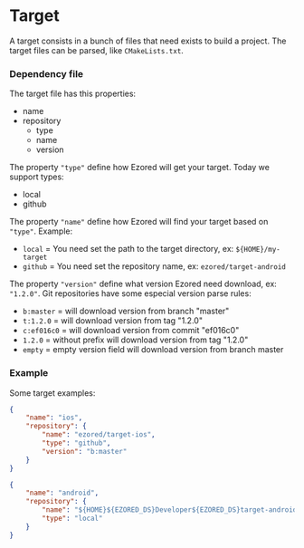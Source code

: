 # Target

A target consists in a bunch of files that need exists to build a project. The target files can be parsed, like `CMakeLists.txt`.   

### Dependency file

The target file has this properties:
- name
- repository  
  - type
  - name
  - version

The property `"type"` define how Ezored will get your target. Today we support types:
- local  
- github  

The property `"name"` define how Ezored will find your target based on `"type"`. Example:  
- `local` = You need set the path to the target directory, ex: `${HOME}/my-target`  
- `github` = You need set the repository name, ex: `ezored/target-android` 

The property `"version"` define what version Ezored need download, ex: `"1.2.0"`. Git repositories have some especial version parse rules:
- `b:master` = will download version from branch "master" 
- `t:1.2.0` = will download version from tag "1.2.0" 
- `c:ef016c0` = will download version from commit "ef016c0" 
- `1.2.0` = without prefix will download version from tag "1.2.0" 
- `empty` = empty version field will download version from branch master 

### Example

Some target examples:

```json
{
    "name": "ios",
    "repository": {
        "name": "ezored/target-ios",
        "type": "github",
        "version": "b:master"
    }
}
```

```json
{
    "name": "android",
    "repository": {
        "name": "${HOME}${EZORED_DS}Developer${EZORED_DS}target-android",
        "type": "local"
    }
}
``` 

